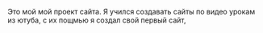Это мой мой проект сайта. Я учился создавать сайты по видео урокам из ютуба, с их пощмью я создал свой первый сайт, 
